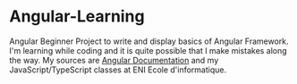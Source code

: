 # Angular-Learning
Angular Beginner Project to write and display basics of Angular Framework.
I'm learning while coding and it is quite possible that I make mistakes along the way.
My sources are [Angular Documentation](https://angular.io/docs) and my JavaScript/TypeScript classes at ENI Ecole d'informatique.
